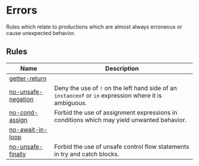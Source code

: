 <!--
 generated docs file, do not edit by hand, see xtask/docgen 
-->

# Errors

Rules which relate to productions which are almost always erroneous or cause
unexpected behavior.
## Rules
| Name | Description |
| ---- | ----------- |
| [getter-return](./getter-return.md) |  |
| [no-unsafe-negation](./no-unsafe-negation.md) | Deny the use of `!` on the left hand side of an `instanceof` or `in` expression where it is ambiguous. |
| [no-cond-assign](./no-cond-assign.md) | Forbid the use of assignment expressions in conditions which may yield unwanted behavior. |
| [no-await-in-loop](./no-await-in-loop.md) |  |
| [no-unsafe-finally](./no-unsafe-finally.md) | Forbid the use of unsafe control flow statements in try and catch blocks. |

